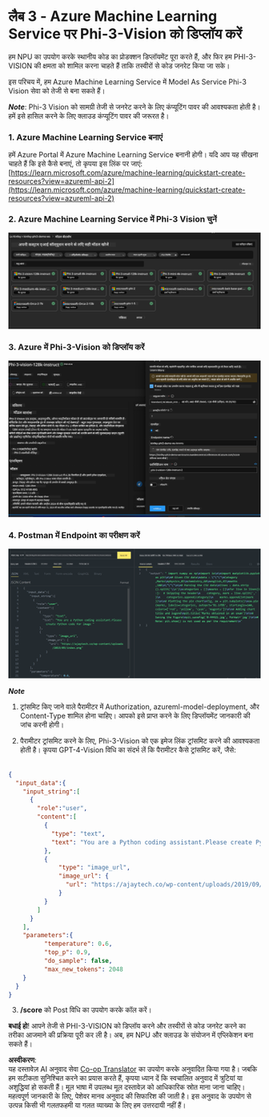 <!--
CO_OP_TRANSLATOR_METADATA:
{
  "original_hash": "594a3b553655c2ebbc0efdeb0b5040c9",
  "translation_date": "2025-04-04T18:36:53+00:00",
  "source_file": "md\\02.Application\\02.Code\\Phi3\\VSCodeExt\\HOL\\Apple\\03.DeployPhi3VisionOnAzure.md",
  "language_code": "hi"
}
-->
# **लैब 3 - Azure Machine Learning Service पर Phi-3-Vision को डिप्लॉय करें**

हम NPU का उपयोग करके स्थानीय कोड का प्रोडक्शन डिप्लॉयमेंट पूरा करते हैं, और फिर हम PHI-3-VISION की क्षमता को शामिल करना चाहते हैं ताकि तस्वीरों से कोड जनरेट किया जा सके।

इस परिचय में, हम Azure Machine Learning Service में Model As Service Phi-3 Vision सेवा को तेजी से बना सकते हैं।

***Note***: Phi-3 Vision को सामग्री तेजी से जनरेट करने के लिए कंप्यूटिंग पावर की आवश्यकता होती है। हमें इसे हासिल करने के लिए क्लाउड कंप्यूटिंग पावर की जरूरत है।


### **1. Azure Machine Learning Service बनाएं**

हमें Azure Portal में Azure Machine Learning Service बनानी होगी। यदि आप यह सीखना चाहते हैं कि इसे कैसे बनाएं, तो कृपया इस लिंक पर जाएं: [https://learn.microsoft.com/azure/machine-learning/quickstart-create-resources?view=azureml-api-2](https://learn.microsoft.com/azure/machine-learning/quickstart-create-resources?view=azureml-api-2)


### **2. Azure Machine Learning Service में Phi-3 Vision चुनें**

![Catalog](../../../../../../../../../translated_images/vison_catalog.e04e9e5f2b6ff115fff30e793e54e617da07251c7b192e1a68e6b050917f45aa.hi.png)


### **3. Azure में Phi-3-Vision को डिप्लॉय करें**

![Deploy](../../../../../../../../../translated_images/vision_deploy.c0582d08b5d49675c643f3bedc04ae106957304f3cd4702406fa08bea80ba213.hi.png)


### **4. Postman में Endpoint का परीक्षण करें**

![Test](../../../../../../../../../translated_images/vision_test.fb4ff33607077153c7b5dcf37648dc5a9cb550824aeba89963e6b270314fc554.hi.png)


***Note***

1. ट्रांसमिट किए जाने वाले पैरामीटर में Authorization, azureml-model-deployment, और Content-Type शामिल होना चाहिए। आपको इसे प्राप्त करने के लिए डिप्लॉयमेंट जानकारी की जांच करनी होगी।

2. पैरामीटर ट्रांसमिट करने के लिए, Phi-3-Vision को एक इमेज लिंक ट्रांसमिट करने की आवश्यकता होती है। कृपया GPT-4-Vision विधि का संदर्भ लें कि पैरामीटर कैसे ट्रांसमिट करें, जैसे:

```json

{
  "input_data":{
    "input_string":[
      {
        "role":"user",
        "content":[ 
          {
            "type": "text",
            "text": "You are a Python coding assistant.Please create Python code for image "
          },
          {
              "type": "image_url",
              "image_url": {
                "url": "https://ajaytech.co/wp-content/uploads/2019/09/index.png"
              }
          }
        ]
      }
    ],
    "parameters":{
          "temperature": 0.6,
          "top_p": 0.9,
          "do_sample": false,
          "max_new_tokens": 2048
    }
  }
}

```

3. **/score** को Post विधि का उपयोग करके कॉल करें।

**बधाई हो**! आपने तेजी से PHI-3-VISION को डिप्लॉय करने और तस्वीरों से कोड जनरेट करने का तरीका आजमाने की प्रक्रिया पूरी कर ली है। अब, हम NPU और क्लाउड के संयोजन में एप्लिकेशन बना सकते हैं।

**अस्वीकरण**:  
यह दस्तावेज़ AI अनुवाद सेवा [Co-op Translator](https://github.com/Azure/co-op-translator) का उपयोग करके अनुवादित किया गया है। जबकि हम सटीकता सुनिश्चित करने का प्रयास करते हैं, कृपया ध्यान दें कि स्वचालित अनुवाद में त्रुटियां या अशुद्धियां हो सकती हैं। मूल भाषा में उपलब्ध मूल दस्तावेज़ को आधिकारिक स्रोत माना जाना चाहिए। महत्वपूर्ण जानकारी के लिए, पेशेवर मानव अनुवाद की सिफारिश की जाती है। इस अनुवाद के उपयोग से उत्पन्न किसी भी गलतफहमी या गलत व्याख्या के लिए हम उत्तरदायी नहीं हैं।